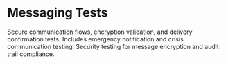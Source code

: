 # Messaging Tests

Secure communication flows, encryption validation, and delivery confirmation tests.
Includes emergency notification and crisis communication testing.
Security testing for message encryption and audit trail compliance.